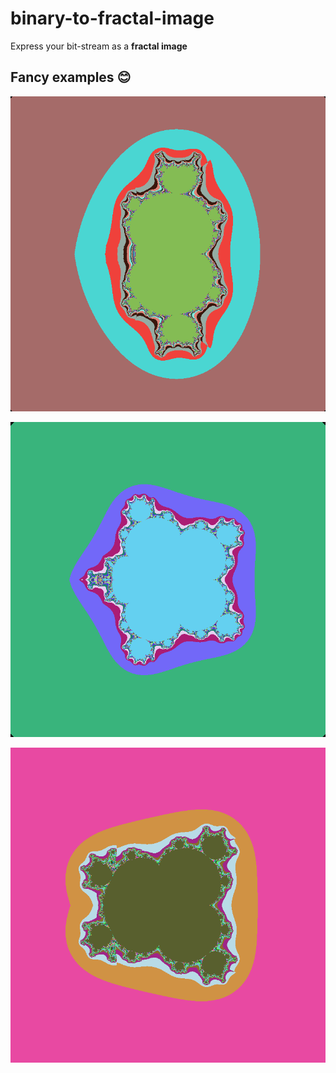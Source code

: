 # binary-to-fractal-image

Express your bit-stream as a **fractal image**

## Fancy examples 😊

![Result 1](documents/images/result-1.png)

![Result 2](documents/images/result-2.png)

![Result 3](documents/images/result-3.png)
